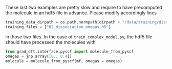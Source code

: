 These last two examples are pretty slow and require to have precomputed the molecule in an hdf5 file in advance. Please modify accordingly lines

```python
training_data_dirpath = os.path.normpath(dirpath + "/data/training/dissociation/")
training_files = ["H2_dissociation_omegas.h5"]
```

in those two files. In the case of `train_complex_model.py`, the hdf5 file should have processed the molecules with

```python
from grad_dft.interface.pyscf import molecule_from_pyscf
omegas = jnp.array([0., 0.4])
molecule = molecule_from_pyscf(mf, omegas = omegas)
```
